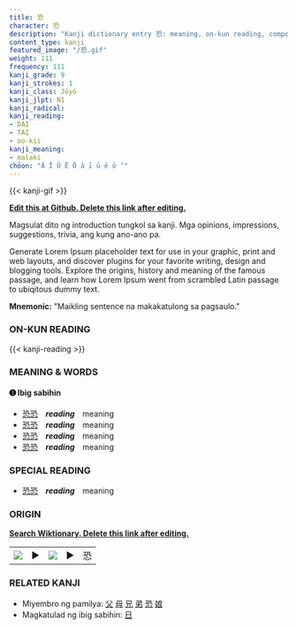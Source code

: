 ```yaml
---
title: 恐
character: 恐
description: "Kanji dictionary entry 恐: meaning, on-kun reading, compounds, origin, related kanji"
content_type: kanji
featured_image: "/恐.gif"
weight: 111
frequency: 111
kanji_grade: 9
kanji_strokes: 1
kanji_class: Jōyō
kanji_jlpt: N1
kanji_radical: 
kanji_reading: 
- DAI
- TAI
- oo-kii
kanji_meaning:
- malaki
chōon: "Ā Ī Ū Ē Ō ā ī ū ē ō ’"
---
```

[//]: # (Don't edit the line below. Kanji animated GIF code is automatically generated.)
{{< kanji-gif >}}

[//]: # (Edit below this line.)

**[Edit this at Github. Delete this link after editing.](https://github.com/tim0g/tim/tree/main/content/kanji/恐/index.md)**

Magsulat dito ng introduction tungkol sa kanji. Mga opinions, impressions, suggestions, trivia, ang kung ano-ano pa.

Generate Lorem Ipsum placeholder text for use in your graphic, print and web layouts, and discover plugins for your favorite writing, design and blogging tools. Explore the origins, history and meaning of the famous passage, and learn how Lorem Ipsum went from scrambled Latin passage to ubiqitous dummy text.
 
**Mnemonic:** "Maikling sentence na makakatulong sa pagsaulo."

### ON-KUN READING

[//]: # (Don't edit the line below. ON-KUN READING code is automatically generated.)
{{< kanji-reading >}}

### MEANING & WORDS

#### ➊ **Ibig sabihin**
  - [恐](../恐)[恐](../恐)　***reading***　meaning
  - [恐](../恐)[恐](../恐)　***reading***　meaning
  - [恐](../恐)[恐](../恐)　***reading***　meaning
  - [恐](../恐)[恐](../恐)　***reading***　meaning

### SPECIAL READING
  - [恐](../恐)[恐](../恐)　***reading***　meaning

### ORIGIN

**[Search Wiktionary. Delete this link after editing.](https://wiktionary.org/wiki/恐)**
<table class="kanji-table"><tr><td>
<img src="60px-恐-bronze.svg.png">
</td><td>▶</td><td>
<img src="60px-恐-oracle.svg.png">
</td><td>▶</td>
<td class="kanji-origin">恐</td>
</tr></table>

### RELATED KANJI
- Miyembro ng pamilya: [父](../父) [母](../母) [兄](../兄) [弟](../弟) [恐](../恐) [娘](../娘)
- Magkatulad ng ibig sabihin: [日](../日)
